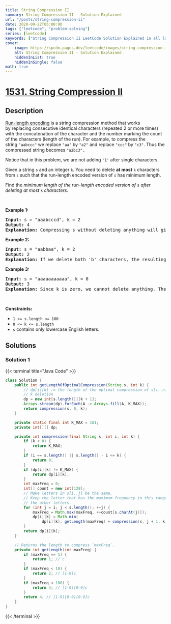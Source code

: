 ```yaml
---
title: String Compression II
summary: String Compression II - Solution Explained
url: "/posts/string-compression-ii"
date: 2020-09-22T05:00:00
tags: ["leetcode", "problem-solving"]
series: [leetcode]
keywords: ["String Compression II LeetCode Solution Explained in all languages", "1531", "leetcode question 1531", "String Compression II", "LeetCode", "leetcode solution in Python3 C++ Java Go PHP Ruby Swift TypeScript Rust C# JavaScript C", "GeeksforGeeks", "InterviewBit", "Coding Ninjas", "HackerRank", "HackerEarth", "CodeChef", "TopCoder", "AlgoExpert", "freeCodeCamp", "Codeforces", "GitHub", "AtCoder", "Samir Paul"]
cover:
    image: https://spcdn.pages.dev/leetcode/images/string-compression-ii.webp
    alt: String Compression II - Solution Explained
    hiddenInList: true
    hiddenInSingle: false
math: true
---
```



# [1531. String Compression II](https://leetcode.com/problems/string-compression-ii)


## Description

<p><a href="http://en.wikipedia.org/wiki/Run-length_encoding">Run-length encoding</a> is a string compression method that works by&nbsp;replacing consecutive identical characters (repeated 2 or more times) with the concatenation of the character and the number marking the count of the characters (length of the run). For example, to compress the string&nbsp;<code>&quot;aabccc&quot;</code>&nbsp;we replace <font face="monospace"><code>&quot;aa&quot;</code></font>&nbsp;by&nbsp;<font face="monospace"><code>&quot;a2&quot;</code></font>&nbsp;and replace <font face="monospace"><code>&quot;ccc&quot;</code></font>&nbsp;by&nbsp;<font face="monospace"><code>&quot;c3&quot;</code></font>. Thus the compressed string becomes <font face="monospace"><code>&quot;a2bc3&quot;</code>.</font></p>

<p>Notice that in this problem, we are not adding&nbsp;<code>&#39;1&#39;</code>&nbsp;after single characters.</p>

<p>Given a&nbsp;string <code>s</code>&nbsp;and an integer <code>k</code>. You need to delete <strong>at most</strong>&nbsp;<code>k</code> characters from&nbsp;<code>s</code>&nbsp;such that the run-length encoded version of <code>s</code>&nbsp;has minimum length.</p>

<p>Find the <em>minimum length of the run-length encoded&nbsp;version of </em><code>s</code><em> after deleting at most </em><code>k</code><em> characters</em>.</p>

<p>&nbsp;</p>
<p><strong class="example">Example 1:</strong></p>

<pre>
<strong>Input:</strong> s = &quot;aaabcccd&quot;, k = 2
<strong>Output:</strong> 4
<b>Explanation: </b>Compressing s without deleting anything will give us &quot;a3bc3d&quot; of length 6. Deleting any of the characters &#39;a&#39; or &#39;c&#39; would at most decrease the length of the compressed string to 5, for instance delete 2 &#39;a&#39; then we will have s = &quot;abcccd&quot; which compressed is abc3d. Therefore, the optimal way is to delete &#39;b&#39; and &#39;d&#39;, then the compressed version of s will be &quot;a3c3&quot; of length 4.</pre>

<p><strong class="example">Example 2:</strong></p>

<pre>
<strong>Input:</strong> s = &quot;aabbaa&quot;, k = 2
<strong>Output:</strong> 2
<b>Explanation: </b>If we delete both &#39;b&#39; characters, the resulting compressed string would be &quot;a4&quot; of length 2.
</pre>

<p><strong class="example">Example 3:</strong></p>

<pre>
<strong>Input:</strong> s = &quot;aaaaaaaaaaa&quot;, k = 0
<strong>Output:</strong> 3
<strong>Explanation: </strong>Since k is zero, we cannot delete anything. The compressed string is &quot;a11&quot; of length 3.
</pre>

<p>&nbsp;</p>
<p><strong>Constraints:</strong></p>

<ul>
	<li><code>1 &lt;= s.length &lt;= 100</code></li>
	<li><code>0 &lt;= k &lt;= s.length</code></li>
	<li><code>s</code> contains only lowercase English letters.</li>
</ul>

## Solutions

### Solution 1

<!-- tabs:start -->

{{< terminal title="Java Code" >}}
```java
class Solution {
    public int getLengthOfOptimalCompression(String s, int k) {
        // dp[i][k] := the length of the optimal compression of s[i..n) with at most
        // k deletion
        dp = new int[s.length()][k + 1];
        Arrays.stream(dp).forEach(A -> Arrays.fill(A, K_MAX));
        return compression(s, 0, k);
    }

    private static final int K_MAX = 101;
    private int[][] dp;

    private int compression(final String s, int i, int k) {
        if (k < 0) {
            return K_MAX;
        }
        if (i == s.length() || s.length() - i <= k) {
            return 0;
        }
        if (dp[i][k] != K_MAX) {
            return dp[i][k];
        }
        int maxFreq = 0;
        int[] count = new int[128];
        // Make letters in s[i..j] be the same.
        // Keep the letter that has the maximum frequency in this range and remove
        // the other letters.
        for (int j = i; j < s.length(); ++j) {
            maxFreq = Math.max(maxFreq, ++count[s.charAt(j)]);
            dp[i][k] = Math.min(
                dp[i][k], getLength(maxFreq) + compression(s, j + 1, k - (j - i + 1 - maxFreq)));
        }
        return dp[i][k];
    }

    // Returns the length to compress `maxFreq`.
    private int getLength(int maxFreq) {
        if (maxFreq == 1) {
            return 1; // c
        }
        if (maxFreq < 10) {
            return 2; // [1-9]c
        }
        if (maxFreq < 100) {
            return 3; // [1-9][0-9]c
        }
        return 4; // [1-9][0-9][0-9]c
    }
}
```
{{< /terminal >}}

<!-- tabs:end -->

<!-- end -->
